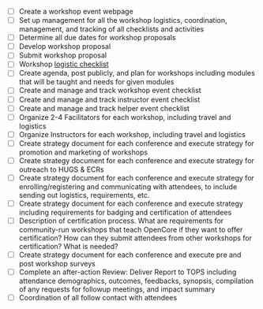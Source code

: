 - [ ] Create a workshop event webpage
- [ ] Set up management for all the workshop logistics, coordination, management, and tracking of all checklists and activities
- [ ] Determine all due dates for workshop proposals
- [ ] Develop workshop proposal
- [ ] Submit workshop proposal 
- [ ] Workshop [logistic checklist](./logistic_checklist.md)
- [ ] Create agenda, post publicly, and plan for workshops including modules that will be taught and needs for given modules
- [ ] Create and manage and track workshop event checklist
- [ ] Create and manage and track instructor event checklist
- [ ] Create and manage and track helper event checklist
- [ ] Organize 2-4 Facilitators for each workshop, including travel and logistics
- [ ] Organize Instructors for each workshop, including travel and logistics
- [ ] Create strategy document for each conference and execute strategy for promotion and marketing of workshops
- [ ] Create strategy document for each conference and execute strategy for outreach to HUGS & ECRs
- [ ] Create strategy document for each conference and execute strategy for enrolling/registering and communicating with attendees, to include sending out logistics, requirements, etc.
- [ ] Create strategy document for each conference and execute strategy including requirements for badging and certification of attendees
- [ ] Description of certification process. What are requirements for community-run workshops that teach OpenCore if they want to offer certification? How can they submit attendees from other workshops for certification? What is needed? 
- [ ] Create strategy document for each conference and execute pre and post workshop surveys
- [ ] Complete an after-action Review: Deliver Report to TOPS including attendance demographics, outcomes, feedbacks, synopsis, compilation of any requests for followup meetings, and impact summary
- [ ] Coordination of all follow contact with attendees

